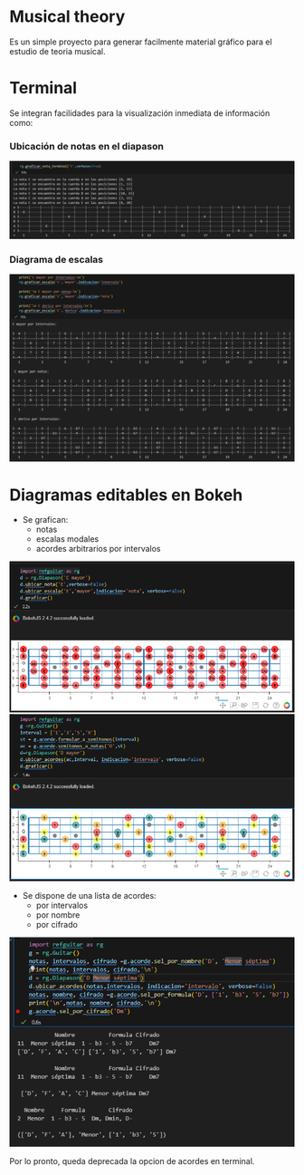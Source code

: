 # Musical theory
Es un simple proyecto para generar facilmente material gráfico para el estudio de teoria musical.

# Terminal
Se integran facilidades para la visualización inmediata de información como:

### Ubicación de notas en el diapason
![notas_terminal](xtras/notas.png)

### Diagrama de escalas
![escalas_terminal](xtras/escalas.png)

# Diagramas editables en Bokeh
- Se grafican:
    - notas
    - escalas modales
    - acordes arbitrarios por intervalos

![escalas_bokeh](xtras/escalas-bokeh.png)
![acordes_bokeh](xtras/acordes-bokeh.png)

- Se dispone de una lista de acordes:
    - por intervalos
    - por nombre
    - por cifrado

![busquedas](xtras/busqueda.png)

Por lo pronto, queda deprecada la opcion de acordes en terminal.
